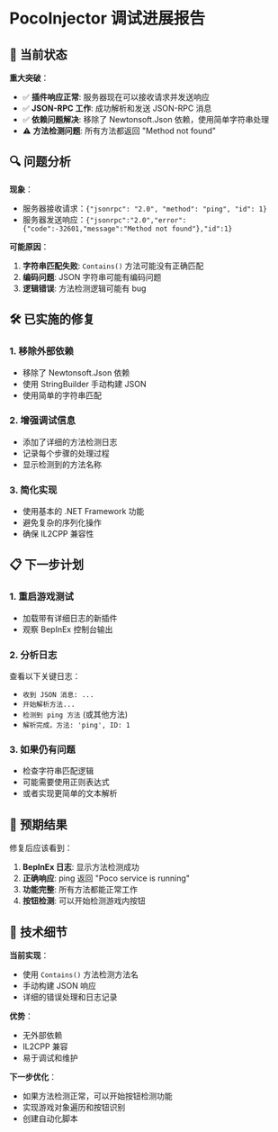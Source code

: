 # PocoInjector 调试进展报告

## 🎯 当前状态

**重大突破**：
- ✅ **插件响应正常**: 服务器现在可以接收请求并发送响应
- ✅ **JSON-RPC 工作**: 成功解析和发送 JSON-RPC 消息
- ✅ **依赖问题解决**: 移除了 Newtonsoft.Json 依赖，使用简单字符串处理
- ⚠️ **方法检测问题**: 所有方法都返回 "Method not found"

## 🔍 问题分析

**现象**：
- 服务器接收请求：`{"jsonrpc": "2.0", "method": "ping", "id": 1}`
- 服务器发送响应：`{"jsonrpc":"2.0","error":{"code":-32601,"message":"Method not found"},"id":1}`

**可能原因**：
1. **字符串匹配失败**: `Contains()` 方法可能没有正确匹配
2. **编码问题**: JSON 字符串可能有编码问题
3. **逻辑错误**: 方法检测逻辑可能有 bug

## 🛠️ 已实施的修复

### 1. 移除外部依赖
- 移除了 Newtonsoft.Json 依赖
- 使用 StringBuilder 手动构建 JSON
- 使用简单的字符串匹配

### 2. 增强调试信息
- 添加了详细的方法检测日志
- 记录每个步骤的处理过程
- 显示检测到的方法名称

### 3. 简化实现
- 使用基本的 .NET Framework 功能
- 避免复杂的序列化操作
- 确保 IL2CPP 兼容性

## 📋 下一步计划

### 1. 重启游戏测试
- 加载带有详细日志的新插件
- 观察 BepInEx 控制台输出

### 2. 分析日志
查看以下关键日志：
- `收到 JSON 消息: ...`
- `开始解析方法...`
- `检测到 ping 方法` (或其他方法)
- `解析完成，方法: 'ping', ID: 1`

### 3. 如果仍有问题
- 检查字符串匹配逻辑
- 可能需要使用正则表达式
- 或者实现更简单的文本解析

## 🎯 预期结果

修复后应该看到：
1. **BepInEx 日志**: 显示方法检测成功
2. **正确响应**: ping 返回 "Poco service is running"
3. **功能完整**: 所有方法都能正常工作
4. **按钮检测**: 可以开始检测游戏内按钮

## 📝 技术细节

**当前实现**：
- 使用 `Contains()` 方法检测方法名
- 手动构建 JSON 响应
- 详细的错误处理和日志记录

**优势**：
- 无外部依赖
- IL2CPP 兼容
- 易于调试和维护

**下一步优化**：
- 如果方法检测正常，可以开始按钮检测功能
- 实现游戏对象遍历和按钮识别
- 创建自动化脚本
